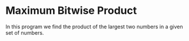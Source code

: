 <h1>Maximum Bitwise Product</h1>
<p>In this program we find the product of the largest two numbers in a given set of numbers. </p>

